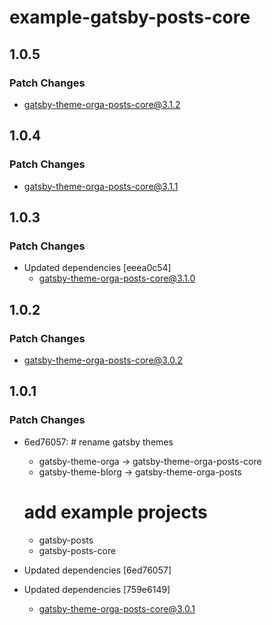 # example-gatsby-posts-core

## 1.0.5

### Patch Changes

- gatsby-theme-orga-posts-core@3.1.2

## 1.0.4

### Patch Changes

- gatsby-theme-orga-posts-core@3.1.1

## 1.0.3

### Patch Changes

- Updated dependencies [eeea0c54]
  - gatsby-theme-orga-posts-core@3.1.0

## 1.0.2

### Patch Changes

- gatsby-theme-orga-posts-core@3.0.2

## 1.0.1

### Patch Changes

- 6ed76057: # rename gatsby themes

  - gatsby-theme-orga -> gatsby-theme-orga-posts-core
  - gatsby-theme-blorg -> gatsby-theme-orga-posts

  # add example projects

  - gatsby-posts
  - gatsby-posts-core

- Updated dependencies [6ed76057]
- Updated dependencies [759e6149]
  - gatsby-theme-orga-posts-core@3.0.1

